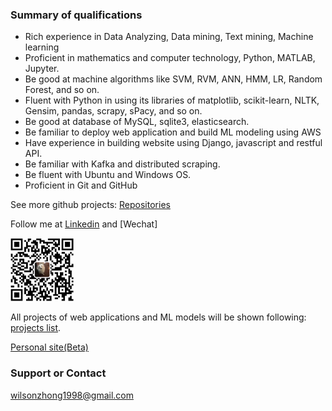 
### Summary of qualifications

- Rich experience in Data Analyzing,  Data mining, Text mining,  Machine learning
- Proficient in mathematics and computer technology, Python, MATLAB, Jupyter.
- Be good at machine algorithms like SVM, RVM, ANN, HMM, LR, Random Forest, and so on.
- Fluent with Python in using its libraries of matplotlib, scikit-learn, NLTK, Gensim, pandas, scrapy, sPacy, and so on.
- Be good at database of MySQL, sqlite3, elasticsearch.
- Be familiar to deploy web application and build ML modeling using AWS
- Have experience in building website using Django, javascript and restful API. 
- Be familiar with Kafka and distributed scraping. 
- Be fluent with Ubuntu and Windows OS. 
- Proficient in Git and GitHub

See more github projects: [Repositories](https://github.com/zhongw117?tab=repositories)

Follow me at
[Linkedin](https://www.linkedin.com/in/wei-zhong-14195bb8/) and
[Wechat]

<img src="images/qrcode.png" width="20%">


All projects of web applications and ML models will be shown following: [projects list](http://env-newapp.5bfvnzwiw6.us-west-2.elasticbeanstalk.com/).

[Personal site(Beta)](https://enigmatic-ravine-21339.herokuapp.com/) 


### Support or Contact

wilsonzhong1998@gmail.com
